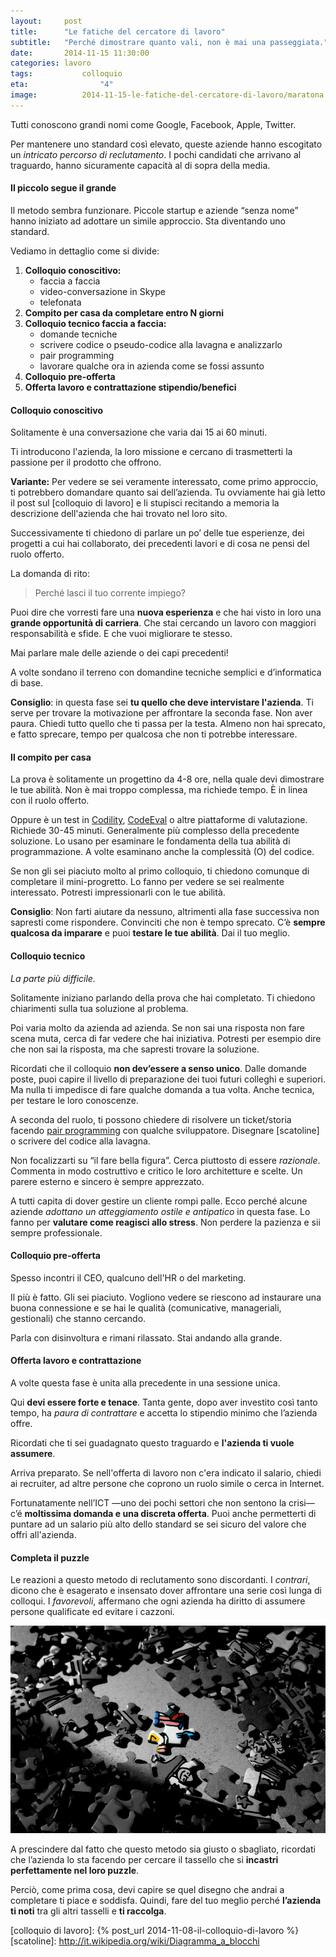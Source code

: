 ```yaml
---
layout:     post
title:      "Le fatiche del cercatore di lavoro"
subtitle:   "Perché dimostrare quanto vali, non è mai una passeggiata."
date:       2014-11-15 11:30:00
categories: lavoro
tags: 			colloquio
eta: 				"4"
image: 			2014-11-15-le-fatiche-del-cercatore-di-lavoro/maratona.gif
---
```


Tutti conoscono grandi nomi come Google, Facebook, Apple, Twitter.

Per mantenere uno standard così elevato, queste aziende hanno escogitato un _intricato percorso di reclutamento_. I pochi candidati che arrivano al traguardo, hanno sicuramente capacità al di sopra della media.

#### Il piccolo segue il grande

Il metodo sembra funzionare. Piccole startup e aziende “senza nome” hanno iniziato ad adottare un simile approccio. Sta diventando uno standard.

Vediamo in dettaglio come si divide:

1. __Colloquio conoscitivo:__
   * faccia a faccia
   * video-conversazione in Skype
   * telefonata
2. __Compito per casa da completare entro N giorni__
3. __Colloquio tecnico faccia a faccia:__
   - domande tecniche
   - scrivere codice o pseudo-codice alla lavagna e analizzarlo
   - pair programming
   - lavorare qualche ora in azienda come se fossi assunto
4. __Colloquio pre-offerta__
5. __Offerta lavoro e contrattazione stipendio/benefici__


#### Colloquio conoscitivo
Solitamente è una conversazione che varia dai 15 ai 60 minuti.

Ti introducono l'azienda, la loro missione e cercano di trasmetterti la passione per il prodotto che offrono.

__Variante:__ Per vedere se sei veramente interessato, come primo approccio, ti potrebbero domandare quanto sai dell’azienda. Tu ovviamente hai già letto il post sul [colloquio di lavoro] e li stupisci recitando a memoria la descrizione dell'azienda che hai trovato nel loro sito.

Successivamente ti chiedono di parlare un po’ delle tue esperienze, dei progetti a cui hai collaborato, dei precedenti lavori e di cosa ne pensi del ruolo offerto.

La domanda di rito: 
> Perché lasci il tuo corrente impiego?

Puoi dire che vorresti fare una **nuova esperienza** e che hai visto in loro una **grande opportunità di carriera**. Che stai cercando un lavoro con maggiori responsabilità e sfide. E che vuoi migliorare te stesso.

Mai parlare male delle aziende o dei capi precedenti!

A volte sondano il terreno con domandine tecniche semplici e d’informatica di base.

**Consiglio**: in questa fase sei **tu quello che deve intervistare l'azienda**. Ti serve per trovare la motivazione per affrontare la seconda fase. Non aver paura. Chiedi tutto quello che ti passa per la testa. Almeno non hai sprecato, e fatto sprecare, tempo per qualcosa che non ti potrebbe interessare.


#### Il compito per casa

La prova è solitamente un progettino da 4-8 ore, nella quale devi dimostrare le tue abilità. Non è mai troppo complessa, ma richiede tempo. È in linea con il ruolo offerto.

Oppure è un test in [Codility], [CodeEval] o altre piattaforme di valutazione. Richiede 30-45 minuti. Generalmente più complesso della precedente soluzione. Lo usano per esaminare le fondamenta della tua abilità di programmazione. A volte esaminano anche la complessità (O) del codice.

Se non gli sei piaciuto molto al primo colloquio, ti chiedono comunque di completare il mini-progretto. Lo fanno per vedere se sei realmente interessato. Potresti impressionarli con le tue abilità.

**Consiglio**: Non farti aiutare da nessuno, altrimenti alla fase successiva non sapresti come rispondere. 
Convinciti che non è tempo sprecato. C’è **sempre qualcosa da imparare** e puoi **testare le tue abilità**. Dai il tuo meglio.


#### Colloquio tecnico
*La parte più difficile.*

Solitamente iniziano parlando della prova che hai completato. Ti chiedono chiarimenti sulla tua soluzione al problema.

Poi varia molto da azienda ad azienda. Se non sai una risposta non fare scena muta, cerca di far vedere che hai iniziativa. Potresti per esempio dire che non sai la risposta, ma che sapresti trovare la soluzione.

Ricordati che il colloquio **non dev’essere a senso unico**. Dalle domande poste, puoi capire il livello di preparazione dei tuoi futuri colleghi e superiori. Ma nulla ti impedisce di fare qualche domanda a tua volta. Anche tecnica, per testare le loro conoscenze.

A seconda del ruolo, ti possono chiedere di risolvere un ticket/storia facendo [pair programming] con qualche sviluppatore. 
Disegnare [scatoline] o scrivere del codice alla lavagna. 

Non focalizzarti su “il fare bella figura”. 
Cerca piuttosto di essere _razionale_. Commenta in modo costruttivo e critico le loro architetture e scelte.
Un parere esterno e sincero è sempre apprezzato.

A tutti capita di dover gestire un cliente rompi palle. Ecco perché alcune aziende _adottano un atteggiamento ostile e antipatico_ in questa fase. Lo fanno per **valutare come reagisci allo stress**. Non perdere la pazienza e sii sempre professionale.

#### Colloquio pre-offerta
Spesso incontri il CEO, qualcuno dell'HR o del marketing.

Il più è fatto. Gli sei piaciuto. Vogliono vedere se riescono ad instaurare una buona connessione e se hai le qualità (comunicative, manageriali, gestionali) che stanno cercando.

Parla con disinvoltura e rimani rilassato. Stai andando alla grande.

#### Offerta lavoro e contrattazione
A volte questa fase è unita alla precedente in una sessione unica.

Qui **devi essere forte e tenace**. Tanta gente, dopo aver investito così tanto tempo, ha _paura di contrattare_ e accetta lo stipendio minimo che l’azienda offre.

Ricordati che ti sei guadagnato questo traguardo e **l'azienda ti vuole assumere**. 

Arriva preparato. Se nell'offerta di lavoro non c'era indicato il salario, chiedi ai recruiter, ad altre persone che coprono un ruolo simile o cerca in Internet.

Fortunatamente nell’ICT &mdash;uno dei pochi settori che non sentono la crisi&mdash; c’é **moltissima domanda e una discreta offerta**. Puoi anche permetterti di puntare ad un salario più alto dello standard se sei sicuro del valore che offri all'azienda.


#### Completa il puzzle
Le reazioni a questo metodo di reclutamento sono discordanti. I *contrari*, dicono che è esagerato e insensato dover affrontare una serie così lunga di colloqui. I *favorevoli*, affermano che ogni azienda ha diritto di assumere persone qualificate ed evitare i cazzoni.

![Fatti notare. Esci dal coro.](/assets/article_images/2014-11-15-le-fatiche-del-cercatore-di-lavoro/puzzle.jpg)

A prescindere dal fatto che questo metodo sia giusto o sbagliato, ricordati che l’azienda lo sta facendo per cercare il tassello che si **incastri perfettamente nel loro puzzle**. 

Perciò, come prima cosa, devi capire se quel disegno che andrai a completare ti piace e soddisfa.  Quindi, fare del tuo meglio perché **l’azienda ti noti** tra gli altri tasselli e **ti raccolga**. 


[Codility]: https://codility.com
[CodeEval]: https://www.codeeval.com/
[pair programming]: http://it.wikipedia.org/wiki/Pair_programming
[colloquio di lavoro]: {% post_url 2014-11-08-il-colloquio-di-lavoro %}
[scatoline]: http://it.wikipedia.org/wiki/Diagramma_a_blocchi
